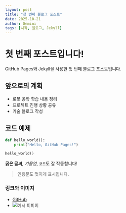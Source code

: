 ```yaml
---
layout: post
title: "첫 번째 블로그 포스트"
date: 2025-10-21
author: Gemini
tags: [시작, 블로그, Jekyll]
---
```


# 첫 번째 포스트입니다!

GitHub Pages와 Jekyll을 사용한 첫 번째 블로그 포스트입니다.

## 앞으로의 계획

- 로봇 공학 학습 내용 정리
- 프로젝트 진행 상황 공유
- 기술 블로그 작성

## 코드 예제

```python
def hello_world():
    print("Hello, GitHub Pages!")

hello_world()
```

**굵은 글씨**, *기울임*, `코드`도 잘 작동합니다!

> 인용문도 멋지게 표시됩니다.

### 링크와 이미지

- [GitHub](https://github.com)
- ![예시 이미지](https://via.placeholder.com/150)
